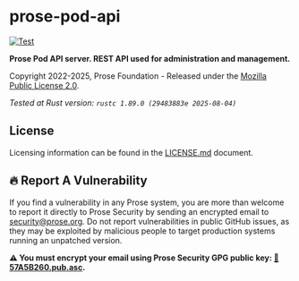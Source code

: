 # prose-pod-api

[![Test](https://github.com/prose-im/prose-pod-api/actions/workflows/test.yaml/badge.svg?branch=master)](https://github.com/prose-im/prose-pod-api/actions/workflows/test.yaml)

**Prose Pod API server. REST API used for administration and management.**

Copyright 2022-2025, Prose Foundation - Released under the [Mozilla Public License 2.0](./LICENSE.md).

_Tested at Rust version: `rustc 1.89.0 (29483883e 2025-08-04)`_

## License

Licensing information can be found in the [LICENSE.md](./LICENSE.md) document.

## :fire: Report A Vulnerability

If you find a vulnerability in any Prose system, you are more than welcome to report it directly to Prose Security by sending an encrypted email to [security@prose.org](mailto:security@prose.org). Do not report vulnerabilities in public GitHub issues, as they may be exploited by malicious people to target production systems running an unpatched version.

**:warning: You must encrypt your email using Prose Security GPG public key: [:key:57A5B260.pub.asc](https://files.prose.org/public/keys/gpg/57A5B260.pub.asc).**
